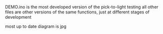 DEMO.ino is the most developed version of the pick-to-light testing
all other files are other versions of the same functions, just at different stages of development

most up to date diagram is jpg
